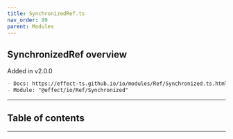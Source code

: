 ```yaml
---
title: SynchronizedRef.ts
nav_order: 99
parent: Modules
---
```


## SynchronizedRef overview

Added in v2.0.0

```md
- Docs: https://effect-ts.github.io/io/modules/Ref/Synchronized.ts.html
- Module: "@effect/io/Ref/Synchronized"
```

---

<h2 class="text-delta">Table of contents</h2>

---
